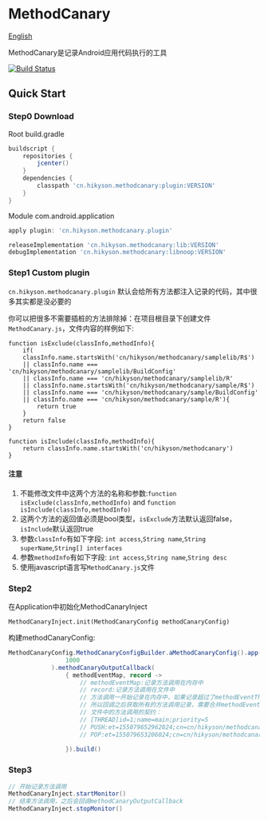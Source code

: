 # MethodCanary

[English](https://github.com/Kyson/MethodCanary/blob/master/README.md)

MethodCanary是记录Android应用代码执行的工具

[![Build Status](https://travis-ci.org/Kyson/MethodCanary.svg?branch=master)](https://travis-ci.org/Kyson/MethodCanary)

## Quick Start

### Step0 Download

Root build.gradle

```groovy
buildscript {
    repositories {
        jcenter()
    }
    dependencies {
        classpath 'cn.hikyson.methodcanary:plugin:VERSION'
    }
}
```

Module com.android.application 

```groovy
apply plugin: 'cn.hikyson.methodcanary.plugin'

releaseImplementation 'cn.hikyson.methodcanary:lib:VERSION'
debugImplementation 'cn.hikyson.methodcanary:libnoop:VERSION'
```

### Step1 Custom plugin

`cn.hikyson.methodcanary.plugin` 默认会给所有方法都注入记录的代码，其中很多其实都是没必要的

你可以把很多不需要插桩的方法排除掉：在项目根目录下创建文件`MethodCanary.js`，文件内容的样例如下:

```
function isExclude(classInfo,methodInfo){
    if(
    classInfo.name.startsWith('cn/hikyson/methodcanary/samplelib/R$')
    || classInfo.name === 'cn/hikyson/methodcanary/samplelib/BuildConfig'
    || classInfo.name === 'cn/hikyson/methodcanary/samplelib/R'
    || classInfo.name.startsWith('cn/hikyson/methodcanary/sample/R$')
    || classInfo.name === 'cn/hikyson/methodcanary/sample/BuildConfig'
    || classInfo.name === 'cn/hikyson/methodcanary/sample/R'){
        return true
    }
    return false
}

function isInclude(classInfo,methodInfo){
    return classInfo.name.startsWith('cn/hikyson/methodcanary')
}
```

#### 注意

1. 不能修改文件中这两个方法的名称和参数:`function isExclude(classInfo,methodInfo)` and `function isInclude(classInfo,methodInfo)`
2. 这两个方法的返回值必须是bool类型，`isExclude`方法默认返回false，`isInclude`默认返回true
3. 参数`classInfo`有如下字段: `int access`,`String name`,`String superName`,`String[] interfaces`
4. 参数`methodInfo`有如下字段: `int access`,`String name`,`String desc`
5. 使用javascript语言写`MethodCanary.js`文件

### Step2

在Application中初始化MethodCanaryInject

`MethodCanaryInject.init(MethodCanaryConfig methodCanaryConfig)`

构建methodCanaryConfig:

```java
MethodCanaryConfig.MethodCanaryConfigBuilder.aMethodCanaryConfig().app(application).methodEventThreshold(
                1000
            ).methodCanaryOutputCallback(
                { methodEventMap, record ->
                    // methodEventMap:记录方法调用在内存中
                    // record:记录方法调用在文件中
                    // 方法调用一开始记录在内存中，如果记录超过了methodEventThreshold(1000)条，就会写入record文件中
                    // 所以回调之后获取所有的方法调用记录，需要合并methodEventMap和record文件中的内容
                    // 文件中的方法调用的契约：
                    // [THREAD]id=1;name=main;priority=5
                    // PUSH:et=155079652962024;cn=cn/hikyson/methodcanary/sample/MainActivity;ma=25;mn=access$isStarted$p;md=(Lcn/hikyson/methodcanary/sample/MainActivity;)Z
                    // POP:et=155079653206024;cn=cn/hikyson/methodcanary/sample/MainActivity;ma=25;mn=access$isStarted$p;md=(Lcn/hikyson/methodcanary/sample/MainActivity;)Z
                    
                }).build()
```

### Step3

```java
// 开始记录方法调用
MethodCanaryInject.startMonitor()
// 结束方法调用，之后会回调methodCanaryOutputCallback
MethodCanaryInject.stopMonitor()
```